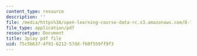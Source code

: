 ```yaml
---
content_type: resource
description: ''
file: /media/https%3A/open-learning-course-data-rc.s3.amazonaws.com/8-701-introduction-to-nuclear-and-particle-physics-fall-2020/75c5b6374f91621257ddf60f559ff9f3_wB5BYYEOPVA.pdf
file_type: application/pdf
resourcetype: Document
title: 3play pdf file
uid: 75c5b637-4f91-6212-57dd-f60f559ff9f3
---
```

